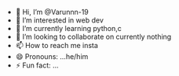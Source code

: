 - 👋 Hi, I’m @Varunnn-19
- 👀 I’m interested in web dev
- 🌱 I’m currently learning python,c
- 💞️ I’m looking to collaborate on currently nothing
- 📫 How to reach me insta
- 😄 Pronouns: ...he/him
- ⚡ Fun fact: ...

<!---
Varunnn-19/Varunnn-19 is a ✨ special ✨ repository because its `README.md` (this file) appears on your GitHub profile.
You can click the Preview link to take a look at your changes.
--->
